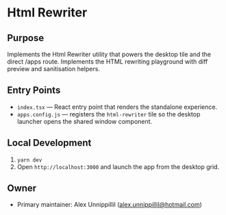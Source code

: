 # Html Rewriter

## Purpose
Implements the Html Rewriter utility that powers the desktop tile and the direct /apps route. Implements the HTML rewriting playground with diff preview and sanitisation helpers.

## Entry Points
- `index.tsx` — React entry point that renders the standalone experience.
- `apps.config.js` — registers the `html-rewriter` tile so the desktop launcher opens the shared window component.

## Local Development
1. `yarn dev`
2. Open `http://localhost:3000` and launch the app from the desktop grid.

## Owner
- Primary maintainer: Alex Unnippillil (alex.unnippillil@hotmail.com)
